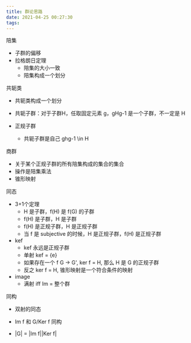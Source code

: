 ```yaml
---
title: 群论思路
date: 2021-04-25 00:27:30
tags:
---
```


陪集

- 子群的偏移
- 拉格朗日定理
  - 陪集的大小一致
  - 陪集构成一个划分

共轭类

- 共轭类构成一个划分
- 共轭子群：对于子群H，任取固定元素 g，gHg-1 是一个子群，不一定是 H

- 正规子群
  - 共轭子群是自己 ghg-1 \in H

商群

- 关于某个正规子群的所有陪集构成的集合的集合
- 操作是陪集乘法
- 锥形映射

同态

- 3+1个定理
  - H 是子群，f(H) 是 f(G) 的子群
  - f(H) 是子群，H 是子群
  - f(H) 是正规子群，H 是正规子群
  - 当 f 是 subjective 的时候，H 是正规子群，f(H) 是正规子群
- kef
  - kef 永远是正规子群
  - 单射 kef = {e}
  - 如果存在一个 f G -> G', ker f = H, 那么 H 是 G 的正规子群
  - 反之 ker f = H, 锥形映射是一个符合条件的映射
- image
  - 满射 iff Im = 整个群

同构

- 双射的同态

- Im f 和 G/Ker f 同构
- |G| = |Im f||Ker f|